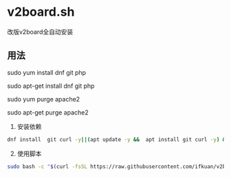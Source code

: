 # v2board.sh

改版v2board全自动安装

## 用法

sudo yum install dnf git php

sudo apt-get install dnf git php

sudo yum purge apache2

sudo apt-get purge apache2

1. 安装依赖
```bash
dnf install  git curl -y||(apt update -y &&  apt install git curl -y) && bash -c "$(curl -fsSL https://get.docker.com)"
```

2. 使用脚本

```bash
sudo bash -c "$(curl -fsSL https://raw.githubusercontent.com/ifkuan/v2board.sh/master/v2board.sh)"
```
